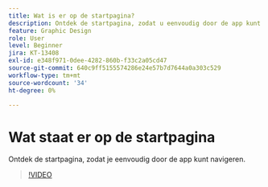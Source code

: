 ```yaml
---
title: Wat is er op de startpagina?
description: Ontdek de startpagina, zodat u eenvoudig door de app kunt navigeren
feature: Graphic Design
role: User
level: Beginner
jira: KT-13408
exl-id: e348f971-0dee-4282-860b-f33c2a05cd47
source-git-commit: 640c9ff5155574286e24e57b7d7644a0a303c529
workflow-type: tm+mt
source-wordcount: '34'
ht-degree: 0%

---
```


# Wat staat er op de startpagina

Ontdek de startpagina, zodat je eenvoudig door de app kunt navigeren.

>[!VIDEO](https://video.tv.adobe.com/v/3426924?quality=12&learn=on&hidetitle=true)
